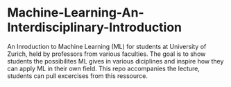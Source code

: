 # Machine-Learning-An-Interdisciplinary-Introduction

An Inroduction to Machine Learning (ML) for students at University of Zurich, held by professors from various faculties. The goal is to show students the possibilites ML gives in various diciplines and inspire how they can apply ML in their own field. This repo accompanies the lecture, students can pull excercises from this ressource.
